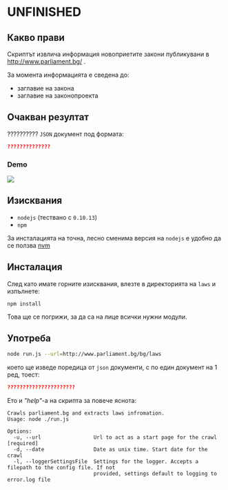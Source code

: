 # UNFINISHED

## Какво прави
Скриптът извлича информация новоприетите закони публикувани в http://www.parliament.bg/ .

За момента информацията е сведена до:

 - заглавие на закона
 - заглавие на законопроекта

## Очакван резултат
?????????? `JSON` документ под формата:

```json
??????????????
```

### Demo
![](https://raw.github.com/obshtestvo/rating-gov-representatives/master/apps/mp-votes/demo.gif)

## Изисквания
 - `nodejs` (тествано с `0.10.13`)
 - `npm`

За инсталацията на точна, лесно сменима версия на `nodejs` е удобно да се ползва [nvm](https://github.com/creationix/nvm)

## Инсталация

След като имате горните изисквания, влезте в директорията на `laws` и изпълнете:

```
npm install
```

Това ще се погрижи, за да са на лице всички нужни модули.

## Употреба
```bash
node run.js --url=http://www.parliament.bg/bg/laws
```

което ще изведе поредица от `json` документи, с по един документ на 1 ред, тоест:

```json
??????????????????????
 ```

Ето и _"help"_-а на скрипта за повече яснота:

```
Crawls parliament.bg and extracts laws infromation.
Usage: node ./run.js

Options:
  -u, --url                 Url to act as a start page for the crawl                      [required]
  -d, --date                Date as unix time. Start date for the crawl
  -l, --loggerSettingsFile  Settings for the logger. Accepts a filepath to the config file. If not
                            provided, settings default to logging to error.log file
```
